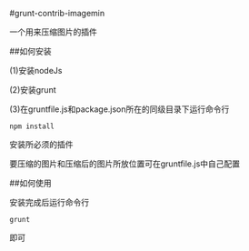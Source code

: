 #grunt-contrib-imagemin

一个用来压缩图片的插件

##如何安装  

(1)安装nodeJs  

(2)安装grunt  

(3)在gruntfile.js和package.json所在的同级目录下运行命令行  

`npm install`

安装所必须的插件

要压缩的图片和压缩后的图片所放位置可在gruntfile.js中自己配置

##如何使用

安装完成后运行命令行

`grunt`

即可

